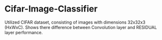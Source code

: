 # Cifar-Image-Classifier
Utilized CIFAR dataset, consisting of images with dimensions 32x32x3 (HxWxC). Shows there difference between Convolution layer and RESIDUAL layer performance.
